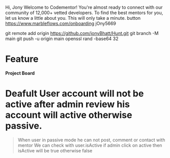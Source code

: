 Hi, Jony
Welcome to Codementor!
You're almost ready to connect with our community of 12,000+ vetted developers. To find the best mentors for you, let us know a little about you. This will only take a minute.
button
https://www.marbleflows.com/onboarding
jOny5669

git remote add origin https://github.com/jonyBhatt/Hunt.git
git branch -M main
git push -u origin main
openssl rand -base64 32

# Feature

**Project Board**

# Deafult User account will not be active after admin review his account will active otherwise passive.
> When user in passive mode he can not post, comment or contact with mentor
> We can check with user.isActive if admin click on active then isActive will  be true otherwise false

